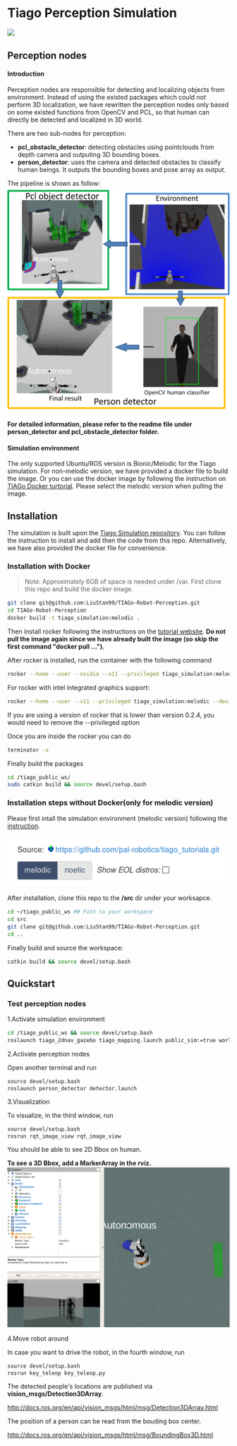 # Tiago Perception Simulation

<img src="https://img.shields.io/badge/ROS%20version-melodic-blue.svg"/>


## Perception nodes

#### **Introduction**

Perception nodes are responsible for detecting and localizing objects from environment. Instead of using the existed packages which could not perform 3D localization, we have rewritten the perception nodes only based on some existed functions from OpenCV and PCL, so that human can directly be detected and localized in 3D world.

There are two sub-nodes for perception:
* **pcl_obstacle_detector**: detecting obstacles using pointclouds from depth camera and outputing 3D bounding boxes.
* **person_detector**: uses the camera and detected obstacles to classify human beings. It outputs the bounding boxes and pose array as output.

The pipeline is shown as follow:
![](imgs/pipeline_percep.png)
 

**For detailed information, please refer to the readme file under person_detector and pcl_obstacle_detector folder.**

#### **Simulation environment**

The only supported Ubuntu/ROS version is Bionic/Melodic for the Tiago simulation. For non-melodic version, we have provided a docker file to build the image. Or you can use the docker image by following the instruction on [TIAGo Docker turtorial](http://wiki.ros.org/Robots/TIAGo/Tutorials/Installation/Installing_Tiago_tutorial_docker). Please select the melodic version when pulling the image.

## Installation

The simulation is built upon the [Tiago Simulation repository](https://github.com/pal-robotics/tiago_tutorials.git). You can follow the instruction to install and add then the code from this repo. Alternatively, we have also provided the docker file for convenience.

### Installation with Docker 
>Note: Approximately 6GB of space is needed under /var. 
First clone this repo and build the docker image.

``` bash
git clone git@github.com:LiuStan99/TIAGo-Robot-Perception.git
cd TIAGo-Robot-Perception
docker build -t tiago_simulation:melodic .
```

Then install rocker following the instructions on the [tutorial website](http://wiki.ros.org/Robots/TIAGo/Tutorials/Installation/Installing_Tiago_tutorial_docker). **Do not pull the image again since we have already built the image (so skip the first command "docker pull ...").**

After rocker is installed, run the container with the following command
``` bash
rocker --home --user --nvidia --x11 --privileged tiago_simulation:melodic
```
For rocker with intel integrated graphics support: 
``` bash
rocker --home --user --x11 --privileged tiago_simulation:melodic --devices /dev/dri/card0
```
If you are using a version of rocker that is lower than version 0.2.4, you would need to remove the --privileged option

Once you are inside the rocker you can do 
``` bash
terminator -u
```
Finally build the packages
``` bash
cd /tiago_public_ws/
sudo catkin build && source devel/setup.bash
```

### Installation steps without Docker(only for melodic version)
Please first intall the simulation environment (melodic version) following the [instruction](http://wiki.ros.org/Robots/TIAGo/Tutorials/Installation/InstallUbuntuAndROS). 

![](imgs/melodic.png)

After installation, clone this repo to the **/src** dir under your worksapce.
``` bash
cd ~/tiago_public_ws ## Path to your workspace
cd src
git clone git@github.com:LiuStan99/TIAGo-Robot-Perception.git
cd ..
```
Finally build and source the workspace:
``` bash
catkin build && source devel/setup.bash
```





## Quickstart


### Test perception nodes
1.Activate simulation environment
```bash
cd /tiago_public_ws && source devel/setup.bash
roslaunch tiago_2dnav_gazebo tiago_mapping.launch public_sim:=true world:=simple_office_with_people
```
2.Activate perception nodes

Open another terminal and run
```
source devel/setup.bash
roslaunch person_detector detector.launch
```
3.Visualization

To visualize, in the third window, run

```
source devel/setup.bash
rosrun rqt_image_view rqt_image_view
```
You should be able to see 2D Bbox on human. 

**To see a 3D Bbox, add a MarkerArray in the rviz.**
![](imgs/visualization.png)

4.Move robot around

In case you want to drive the robot, in the fourth window, run

```
source devel/setup.bash
rosrun key_teleop key_teleop.py
```

The detected people's locations are published via **vision_msgs/Detection3DArray**. 

http://docs.ros.org/en/api/vision_msgs/html/msg/Detection3DArray.html

The position of a person can be read from the bouding box center.

http://docs.ros.org/en/api/vision_msgs/html/msg/BoundingBox3D.html




